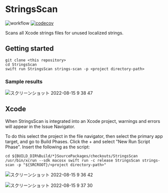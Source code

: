 # StringsScan
![workflow](https://github.com/pocosoft/StringsScan/actions/workflows/swift.yml/badge.svg)
[![codecov](https://codecov.io/gh/pocosoft/StringsScan/branch/main/graph/badge.svg?token=tNUwaugU4z)](https://codecov.io/gh/pocosoft/StringsScan)

Scans all Xcode strings files for unused localized strings.

## Getting started

```
git clone <this repository>
cd StringsScan
swift run StringsScan strings-scan -p <project directory-path>
```

### Sample results

![スクリーンショット 2022-08-15 9 38 47](https://user-images.githubusercontent.com/12389710/184561077-79aa6ff1-6b79-4105-adef-ff891e8fea57.png)

## Xcode

When StringsScan is integrated into an Xcode project, warnings and errors will appear in the Issue Navigator.

To do this select the project in the file navigator, then select the primary app target, and go to Build Phases. Click the + and select "New Run Script Phase". Insert the following as the script:

```
cd ${BUILD_DIR%Build/*}SourcePackages/checkouts/StringsScan
/usr/bin/xcrun --sdk macosx swift run -c release StringsScan strings-scan -p "${SRCROOT}/<project directory-path>"
```

![スクリーンショット 2022-08-15 9 36 42](https://user-images.githubusercontent.com/12389710/184560987-7ef443e5-836f-4840-8332-e06b2705b060.png)

![スクリーンショット 2022-08-15 9 37 30](https://user-images.githubusercontent.com/12389710/184561015-b2615f3c-7ca9-429b-a13c-b5cb8b3f1aac.png)
